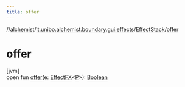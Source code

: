 ```yaml
---
title: offer
---
```

//[alchemist](../../../index.html)/[it.unibo.alchemist.boundary.gui.effects](../index.html)/[EffectStack](index.html)/[offer](offer.html)



# offer



[jvm]\
open fun [offer](offer.html)(e: [EffectFX](../-effect-f-x/index.html)<[P](../../it.unibo.alchemist.boundary.gui.effects.json/-effect-serializer/effect-from-file.html)>): [Boolean](https://kotlinlang.org/api/latest/jvm/stdlib/kotlin/-boolean/index.html)




